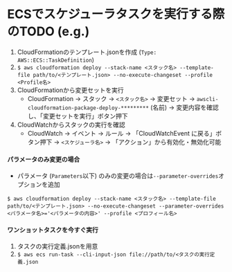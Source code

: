 # ECSでスケジューラタスクを実行する際のTODO (e.g.)
1. CloudFormationのテンプレート.jsonを作成 (`Type: AWS::ECS::TaskDefinition`)
2. `$ aws cloudformation deploy --stack-name <スタック名> --template-file path/to/<テンプレート.json> --no-execute-changeset --profile <Profile名>`
3. CloudFormationから変更セットを実行
    - CloudFormation
    -> スタック
    -> `<スタック名>`
    -> 変更セット
    -> `awscli-cloudformation-package-deploy-*********` (名前)
    -> 変更内容を確認し、「変更セットを実行」ボタン押下
4. CloudWatchからスタックの実行を確認
    - CloudWatch
    -> イベント
    -> ルール
    -> 「CloudWatchEvent に戻る」ボタン押下
    -> `<スケジューラ名>`
    -> 「アクション」から有効化・無効化可能

#### パラメータのみ変更の場合
- パラメータ (`Parameters`以下) のみの変更の場合は`--parameter-overrides`オプションを追加

```
$ aws cloudformation deploy --stack-name <スタック名> --template-file path/to/<テンプレート.json> --no-execute-changeset --parameter-overrides <パラメータ名>='<パラメータの内容>' --profile <プロフィール名>
```

#### ワンショットタスクを今すぐ実行
1. タスクの実行定義.jsonを用意
2. `$ aws ecs run-task --cli-input-json file://path/to/<タスクの実行定義.json`
